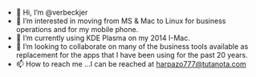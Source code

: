 - 👋 Hi, I’m @verbeckjer
- 👀 I’m interested in moving from MS & Mac to Linux for business operations and for my mobile phone.
- 🌱 I’m currently using KDE Plasma on my 2014 I-Mac.
- 💞️ I’m looking to collaborate on many of the business tools available as replacement for the apps that I have been using for the past 20 years.
- 📫 How to reach me ...I can be reached at harpazo777@tutanota.com

<!---
verbeckjer/verbeckjer is a ✨ special ✨ repository because its `README.md` (this file) appears on your GitHub profile.
You can click the Preview link to take a look at your changes.
--->

